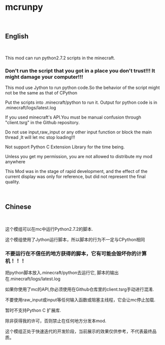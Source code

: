 # mcrunpy

 
<br>

## English

<br>

This mod can run python2.7.2 scripts in the minecraft.

 

### Don't run the script that you got in a place you don't trust!!! It might damage your computer!!!

 

This mod use Jython to run python code.So the behavior of the script might not be the same as that of CPython

 

Put the scripts into .minecraft/python to run it. Output for python code is in .minecraft/logs/latest.log

 

If you used minecraft's API.You must be manual confusion through "client.tsrg" in the Github repository.

 

Do not use input,raw_input or any other input function or block the main thread ,It will let mc stop loading!!!

 

Not support Python C Extension Library for the time being.

 

Unless you get my permission, you are not allowed to distribute my mod anywhere

 

This Mod was in the stage of rapid development, and the effect of the current display was only for reference, but did not represent the final quality.

 <br>

## Chinese

 <br>

这个模组可以在mc中运行Python2.7.2的脚本.

 

这个模组使用了Jython运行脚本，所以脚本的行为不一定与CPython相同

 

### 不要运行在不信任的地方获得的脚本，它有可能会毁坏你的计算机！！！

 

把python脚本放入.minecraft/python去运行它, 脚本的输出在.minecraft/logs/latest.log

 

如果你使用了mc的API,你必须使用在Github仓库里的client.tsrg手动进行混淆.

 

不要使用raw_input或input等任何输入函数或阻塞主线程，它会让mc停止加载.

 

暂时不支持Python C 扩展库.

除非获得我的许可，否则禁止在任何地方分发本mod.

 
这个模组正处于快速迭代的开发阶段，当前展示的效果仅供参考，不代表最终品质。
